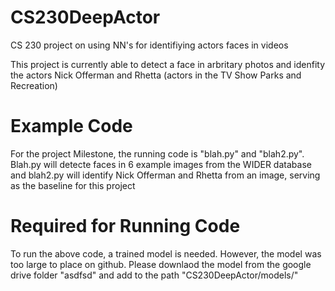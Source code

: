# CS230DeepActor
CS 230 project on using NN's for identifiying actors faces in videos

This project is currently able to detect a face in arbritary photos and idenfity the actors Nick Offerman and Rhetta (actors in the TV Show Parks and Recreation)

# Example Code
For the project Milestone, the running code is "blah.py" and "blah2.py".  Blah.py will detecte faces in 6 example images from the WIDER database and blah2.py will identify Nick Offerman and Rhetta from an image, serving as the baseline for this project


# Required for Running Code
To run the above code, a trained model is needed.  However, the model was too large to place on github.  Please downlaod the model from the google drive folder "asdfsd" and add to the path "CS230DeepActor/models/" 
